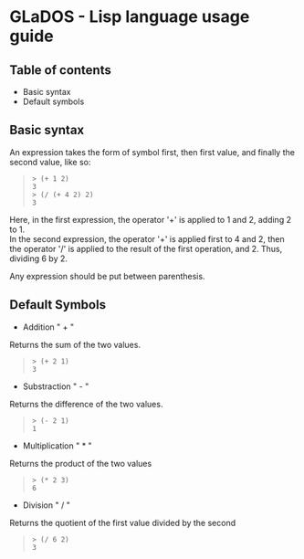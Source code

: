 # GLaDOS - Lisp language usage guide
## Table of contents
- Basic syntax
- Default symbols

## Basic syntax

An expression takes the form of symbol first, then first value, and finally the second value, like so:

>`> (+ 1 2)`  
`3`  
`> (/ (+ 4 2) 2)`  
`3`

Here, in the first expression, the operator '+' is applied to 1 and 2, adding 2 to 1.  
In the second expression, the operator '+' is applied first to 4 and 2, then the operator '/' is applied to the result of the first operation, and 2.
Thus, dividing 6 by 2.

Any expression should be put between parenthesis.

## Default Symbols

- Addition " + "

Returns the sum of the two values.
> `> (+ 2 1)`  
`3`

- Substraction " - "

Returns the difference of the two values.
> `> (- 2 1)`  
`1`

- Multiplication " * "

Returns the product of the two values

> `> (* 2 3)`  
`6`

- Division " / "

Returns the quotient of the first value divided by the second

> `> (/ 6 2)`  
`3`